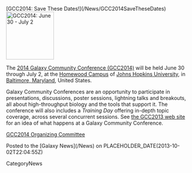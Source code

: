 <div class='newsItemHeader'>[GCC2014: Save These Dates!](/News/GCC2014SaveTheseDates)</div>

<div class='right'><a href='/Events/GCC2014'><img src='/Images/Logos/GCC2014LogoTall200.png' alt='GCC2014: June 30 - July 2' width="130" /></a></div>

The [2014 Galaxy Community Conference (GCC2014)](/Events/GCC2014) will be held June 30 through July 2, at the [Homewood Campus](http://webapps.jhu.edu/jhuniverse/information_about_hopkins/campuses/homewood_campus/) of [Johns Hopkins University](http://jhu.edu), in [Baltimore, Maryland](http://visitors.baltimorecity.gov/), United States.

Galaxy Community Conferences are an opportunity to participate in presentations, discussions, poster sessions, lightning talks and breakouts, all about high-throughput biology and the tools that support it.  The conference will also includes a *Training Day* offering in-depth topic coverage, across several concurrent sessions.  See [the GCC2013 web site](/Events/GCC2013) for an idea of what happens at a Galaxy Community Conference.

[GCC2014 Organizing Committee](/Events/GCC2014/Organizers)

<div class='newsItemFooter'>Posted to the [Galaxy News](/News) on PLACEHOLDER_DATE(2013-10-02T22:04:55Z)</div>

CategoryNews
